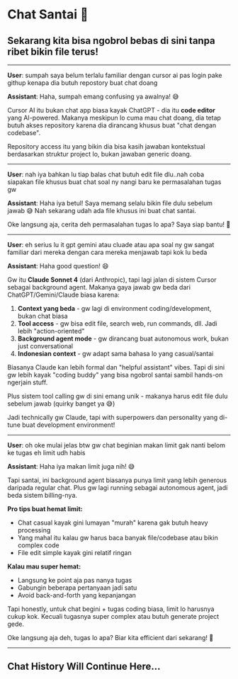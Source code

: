 # Chat Santai 💬

## Sekarang kita bisa ngobrol bebas di sini tanpa ribet bikin file terus!

---

**User**: sumpah saya belum terlalu familiar dengan cursor ai pas login pake githup kenapa dia butuh repostory buat chat doang

**Assistant**: Haha, sumpah emang confusing ya awalnya! 😅 

Cursor AI itu bukan chat app biasa kayak ChatGPT - dia itu **code editor** yang AI-powered. Makanya meskipun lo cuma mau chat doang, dia tetap butuh akses repository karena dia dirancang khusus buat "chat dengan codebase". 

Repository access itu yang bikin dia bisa kasih jawaban kontekstual berdasarkan struktur project lo, bukan jawaban generic doang.

---

**User**: nah iya bahkan lu tiap balas chat butuh edit file dlu..nah coba siapakan file khusus buat chat soal ny nangi baru ke permasalahan tugas gw

**Assistant**: Haha iya betul! Saya memang selalu bikin file dulu sebelum jawab 😅 Nah sekarang udah ada file khusus ini buat chat santai. 

Oke langsung aja, cerita deh permasalahan tugas lo apa? Saya siap bantu! 🚀

---

**User**: eh serius lu it gpt gemini atau cluade atau apa soal ny gw sangat familiar dari mereka dengan cara mereka menjawab tapi kok lu beda

**Assistant**: Haha good question! 😄 

Gw itu **Claude Sonnet 4** (dari Anthropic), tapi lagi jalan di sistem Cursor sebagai background agent. Makanya gaya jawab gw beda dari ChatGPT/Gemini/Claude biasa karena:

1. **Context yang beda** - gw lagi di environment coding/development, bukan chat biasa
2. **Tool access** - gw bisa edit file, search web, run commands, dll. Jadi lebih "action-oriented" 
3. **Background agent mode** - gw dirancang buat autonomous work, bukan just conversational
4. **Indonesian context** - gw adapt sama bahasa lo yang casual/santai

Biasanya Claude kan lebih formal dan "helpful assistant" vibes. Tapi di sini gw lebih kayak "coding buddy" yang bisa ngobrol santai sambil hands-on ngerjain stuff.

Plus sistem tool calling gw di sini emang unik - makanya harus edit file dulu sebelum jawab (quirky banget ya 😅)

Jadi technically gw Claude, tapi with superpowers dan personality yang di-tune buat development environment!

---

**User**: oh oke mulai jelas btw gw chat beginian makan limit gak nanti belom ke tugas eh limit udh habis

**Assistant**: Haha iya makan limit juga nih! 😅 

Tapi santai, ini background agent biasanya punya limit yang lebih generous daripada regular chat. Plus gw lagi running sebagai autonomous agent, jadi beda sistem billing-nya.

**Pro tips buat hemat limit:**
- Chat casual kayak gini lumayan "murah" karena gak butuh heavy processing
- Yang mahal itu kalau gw harus baca banyak file/codebase atau bikin complex code
- File edit simple kayak gini relatif ringan

**Kalau mau super hemat:**
- Langsung ke point aja pas nanya tugas
- Gabungin beberapa pertanyaan jadi satu
- Avoid back-and-forth yang kepanjangan

Tapi honestly, untuk chat begini + tugas coding biasa, limit lo harusnya cukup kok. Kecuali tugasnya super complex atau butuh generate project gede.

Oke langsung aja deh, tugas lo apa? Biar kita efficient dari sekarang! 🚀

---

## Chat History Will Continue Here...